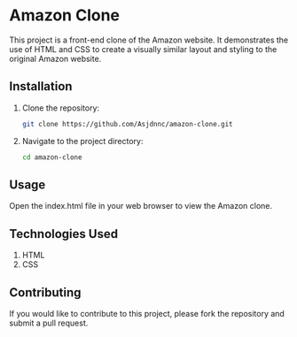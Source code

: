 # Amazon Clone

This project is a front-end clone of the Amazon website. It demonstrates the use of HTML and CSS to create a visually similar layout and styling to the original Amazon website.

## Installation

1. Clone the repository:
   ```bash
   git clone https://github.com/Asjdnnc/amazon-clone.git
   ```
2. Navigate to the project directory:
   ```bash
   cd amazon-clone
   ```
## Usage

Open the index.html file in your web browser to view the Amazon clone.

## Technologies Used
1. HTML
2. CSS

## Contributing

If you would like to contribute to this project, please fork the repository and submit a pull request.

